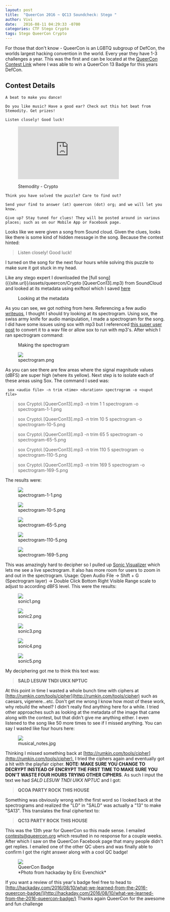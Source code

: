 ```yaml
---
layout: post
title:  "QueerCon 2016 ~ QC13 Soundcheck: Stego	"
author: Vivi
date:   2016-08-11 04:29:33 -0700
categories: CTF Stego Crypto
tags: Stego QueerCon Crypto
---
```




For those that don't know - QueerCon is an LGBTQ subgroup of DefCon, the worlds largest hacking convention in the world. Every year they have 1-3 challenges a year. This was the first and can be located at the [QueerCon Contest Link](https://www.queercon.org/contests/2016/06/29/qc13-soundcheck/) where I was able to win a QueerCon 13 Badge for this years DefCon.

	
**Contest Details**
---

```
A beat to make you dance!

Do you like music? Have a good ear? Check out this hot beat from Stemodity. Get prizes!

Listen closely! Good luck!
```
<figure>
<p class="text-center"><iframe width="75%" height="166" style="border: none;" src="https://w.soundcloud.com/player/?url=https%3A//api.soundcloud.com/tracks/256697677&amp;color=ff5500&amp;auto_play=false&amp;hide_related=false&amp;show_comments=false&amp;show_user=true&amp;show_reposts=false&amp;download=true&amp;buying=false"></iframe></p>
   <figcaption> Stemodity - Crypto </figcaption>
</figure>

```
Think you have solved the puzzle? Care to find out? 

Send your find to answer (at) queercon (dot) org; and we will let you know.   

Give up? Stay tuned for clues! They will be posted around in various places; such as on our Mobile App or Facebook page.  
```

Looks like we were given a song from Sound cloud. Given the clues, looks like there is some kind of hidden message in the song. Because the contest hinted: 

> Listen closely! Good luck!

I turned on the song for the next four hours while solving this puzzle to make sure it got stuck in my head.

Like any stego expert I downloaded the [full song]({{site.url}}/assets/queercon/Crypto [QueerCon13].mp3) from SoundCloud and looked at its metadata using exiftool which I saved [here]({{site.url}}/assets/queercon/Metadata.txt)


<figure>
<script type="text/javascript" src="https://asciinema.org/a/82493.js" id="asciicast-82493" async></script>
   <figcaption> Looking at the metadata</figcaption>
</figure>

As you can see, we got nothing from here. Referencing a few audio [writeups](https://github.com/ctfs/write-ups-2015/tree/master/polictf-2015/forensics/its-hungry), I thought I should try looking at its spectrogram. Using sox, the swiss army knife for audio manipulation, I made a spectrogram for the song. I did have some issues using sox with mp3 but I referenced [this super user post](http://superuser.com/questions/421153/how-to-add-a-mp3-handler-to-sox/421168) to convert it to a wav file or allow sox to run with mp3's. After which I ran spectrogram command:

<figure>
<script type="text/javascript" src="https://asciinema.org/a/c9ysl2rg2y2qixhgzd8btxlgh.js" id="asciicast-c9ysl2rg2y2qixhgzd8btxlgh" async></script>
   <figcaption> Making the spectrogram</figcaption>
</figure>

<figure>
   <img src="{{ site.github.url }}/images/queercon/spectrogram.png" />
   <figcaption>spectrogram.png</figcaption>
</figure>

As you can see there are few areas where the signal magnitude values (dBFS) are super high (where its yellow). Next step is to isolate each of these areas using Sox. The command I used was:

```
 sox <audio file> -n trim <time> <duration> spectrogram -o <ouput file>
```
> sox Crypto\ \[QueerCon13\].mp3 -n trim 1 1 spectrogram -o spectrogram-1-1.png

> sox Crypto\ \[QueerCon13\].mp3 -n trim 10 5 spectrogram -o spectrogram-10-5.png

> sox Crypto\ \[QueerCon13\].mp3 -n trim 65 5	 spectrogram -o spectrogram-65-5.png

> sox Crypto\ \[QueerCon13\].mp3 -n trim 110 5 spectrogram -o spectrogram-110-5.png

> sox Crypto\ \[QueerCon13\].mp3 -n trim 169 5 spectrogram -o spectrogram-169-5.png

The results were:

<div class="album">
   <figure>
      <img src="{{site.url}}/images/queercon/spectrogram-1-1.png" />
      <figcaption>spectrogram-1-1.png</figcaption>
   </figure>
   <figure>
      <img src="{{site.url}}/images/queercon/spectrogram-10-5.png" />
      <figcaption>spectrogram-10-5.png</figcaption>
   </figure>
    <figure>
      <img src="{{site.url}}/images/queercon/spectrogram-65-5.png" />
      <figcaption>spectrogram-65-5.png</figcaption>
   </figure>   
   <figure>
      <img src="{{site.url}}/images/queercon/spectrogram-110-5.png" />
      <figcaption>spectrogram-110-5.png</figcaption>
   </figure>   
   <figure>
      <img src="{{site.url}}/images/queercon/spectrogram-169-5.png" />
      <figcaption>spectrogram-169-5.png</figcaption>
   </figure>
</div>

This was amazingly hard to decipher so I pulled up [Sonic Visualizer](http://www.sonicvisualiser.org/) which lets me see a live spectrogram. It also has more room for users to zoom in and out in the spectrogram. Usage: Open Audio File ->  Shift + G (Spectrogram layer) -> Double Click Bottom Right Visible Range scale to adjust to according dBFS level. This were the results:

<div class="album">
   <figure>
      <img src="{{site.url}}/images/queercon/sonic1.png" />
      <figcaption>sonic1.png</figcaption>
   </figure>
   <figure>
      <img src="{{site.url}}/images/queercon/sonic2.png" />
      <figcaption>sonic2.png</figcaption>
   </figure>
    <figure>
      <img src="{{site.url}}/images/queercon/sonic3.png" />
      <figcaption>sonic3.png</figcaption>
   </figure>   
   <figure>
      <img src="{{site.url}}/images/queercon/sonic4.png" />
      <figcaption>sonic4.png</figcaption>
   </figure>   
   <figure>
      <img src="{{site.url}}/images/queercon/sonic5.png" />
      <figcaption>sonic5.png</figcaption>
   </figure>
</div>

My deciphering got me to think this text was: 

> **SALD LESUW TNDI UIKX NPTUC**

At this point in time I wasted a whole bunch time with ciphers at [http://rumkin.com/tools/cipher](http://rumkin.com/tools/cipher) such as caesars, vigenere...etc. Don't get me wrong I know how most of these work, why rebuild the wheel? I didn't really find anything here for a while. I tried other approaches such as looking at the metadata of the image that came along with the contest, but that didn't give me anything either. I even listened to the song like 50 more times to see if I missed anything. You can say I wasted like four hours here:

<figure>
   <img src="{{ site.github.url }}/images/queercon/musical_notes.jpg" />
   <figcaption>musical_notes.jpg</figcaption>
</figure>

Thinking I missed something back at [http://rumkin.com/tools/cipher](http://rumkin.com/tools/cipher), I tried the ciphers again and eventually got a hit with the playfair cipher. **NOTE: MAKE SURE YOU CHANGE TO DECRYPT INSTEAD OF ENCRYPT THE FIRST TIME TO MAKE SURE YOU DON'T WASTE FOUR HOURS TRYING OTHER CIPHERS**. As such I input the text we had *SALD LESUW TNDI UIKX NPTUC* and I got:

> **QCOA PARTY ROCK THIS HOUSE**

Something was obviously wrong with the first word so I looked back at the spectrograms and realized the "LD" in "SALD" was actually a "13" to make "SA13". This translates the final ciphertext to:

> **QC13 PARTY ROCK THIS HOUSE**

This was the 13th year for QueerCon so this made sense. I emailed contests@queercon.org which resulted in no response for a couple weeks. After which I saw on the QueerCon Facebook page that many people didn't get replies. I emailed one of the other QC ubers and was finally able to confirm I got the right answer along with a cool QC badge!

<figure>
   <img src="{{ site.github.url }}/images/queercon/QC13-Badge.jpg" />
   <figcaption>QueerCon Badge <br> *Photo from hackaday by Eric Evenchick*</figcaption>
</figure>

If you want a review of this year's badge feel free to head to [http://hackaday.com/2016/08/10/what-we-learned-from-the-2016-queercon-badge/](http://hackaday.com/2016/08/10/what-we-learned-from-the-2016-queercon-badge/) Thanks again QueerCon for the awesome and fun challenge